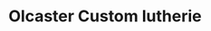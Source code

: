 ---
title: "Olcaster Custom lutherie"
url: /saint-nazaire/olcaster-custom-lutherie/
shop: instrument de musique
---